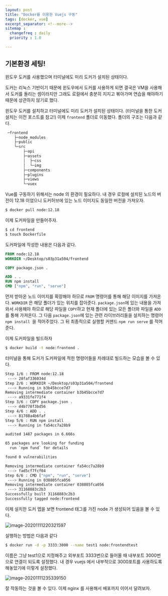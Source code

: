 ```yaml
---
layout: post
title: "Docker를 이용한 Vuejs 구동"
tags: [docker, vue]
excerpt_separator: <!--more-->
sitemap :
  changefreq : daily
  priority : 1.0

---
```


## 기본환경 세팅!

윈도우 도커를 사용했으며 터미널에도 미리 도커가 설치된 상태이다.

<!--more-->

도커는 리눅스 기반이기 때문에 윈도우에서 도커를 사용하게 되면 결국은 VM을 사용해서 도커를 돌리는 셈이라지만 그래도 로컬에서 충분히 지지고 볶아가며 연습을 해야하기 때문에 상관하지 않기로 했다. 

윈도우 도커를 설치하고 터미널에도 미리 도커가 설치된 상태이다. (터미널을 통한 도커설치는 이전 포스트를 참고!) 이제 `frontend` 폴더로 이동했다. 폴더의 구조는 다음과 같다.



```bash
 ─frontend
    ├─node_modules
    ├─public
    └─src
        ├─api
        ├─assets
        │  ├─css
        │  └─img
        ├─components
        ├─plugins
        ├─views
        └─vuex
```


Vue를 구동하기 위해서는 node 의 환경이 필요하다. 내 경우 로컬에 설치된 노드의 버전이 12.18 이었으니 도커허브에 있는 노드 이미지도 동일한 버전을 가져오자. 

```bash
$ docker pull node:12.18
```

이제 도커파일을 만들어주자.

```bash
$ cd frontend
$ touch Dockerfile
```

도커파일에 작성한 내용은 다음과 같다.

```dockerfile
FROM node:12.18
WORKDIR ~/Desktop/s03p31a504/frontend

COPY package.json .

ADD . .
RUN npm install
CMD ["npm", "run", "serve"]
```

먼저 받아온 노드 이미지를 확장해야 하므로 `FROM` 명령어를 통해 해당 이미지를 가져온다. `WORKDIR` 은 해당 폴더가 있는 위치를 잡아준다. `package.json`에 있는 내용을 가져와서 사용해야 하므로 해당 파일을 `COPY`하고 현재 폴더에 있는 모든 폴더와 파일을 `ADD`를 통해 가져온다. 그 다음 `package.json`에 있는 관련 라이브러리들을 설치하는 명령어 `npm install `을 적어주었다. 그 뒤 최종적으로 실행할 커맨드 `npm run serve` 를 적어준다.

이제 도커파일을 빌드하자

```bash
$ docker build -t node:frontend .
```

터미널을 통해 도커가 도커파일에 적힌 명령어들을 차례대로 빌드하는 모습을 볼 수 있다.

```bash
Step 1/6 : FROM node:12.18
 ---> 28faf336034d
Step 2/6 : WORKDIR ~/Desktop/s03p31a504/frontend
 ---> Running in b3b45bcce7d7
Removing intermediate container b3b45bcce7d7
 ---> a9331fe771f4
Step 3/6 : COPY package.json .
 ---> d4b778f3bd56
Step 4/6 : ADD . .
 ---> 81788a4b6faf
Step 5/6 : RUN npm install
 ---> Running in fa54cc7a28b9

audited 1487 packages in 6.666s

65 packages are looking for funding
  run `npm fund` for details

found 0 vulnerabilities

Removing intermediate container fa54cc7a28b9
 ---> fad5cf7fcf04
Step 6/6 : CMD ["npm", "run", "serve"]
 ---> Running in 038805fca056
Removing intermediate container 038805fca056
 ---> 31168883c2b3
Successfully built 31168883c2b3
Successfully tagged node:frontend
```

이제 설치한 도커 앱을 보면 frontend 태그를 가진 node 가 생성되어 있음을 볼 수 있다. 

![image-20201111220321597](C:\Users\multicampus\AppData\Roaming\Typora\typora-user-images\image-20201111220321597.png)

실행하는 방법은 다음과 같다

```bash
$ docker run -d -p 3333:3000 --name test1 node:frontendtest
```

이름은 그냥 test1으로 지정해주고 외부포트 3333번으로 들어올 때 내부포트 3000번으로 연결이 되도록 설정했다. 내 경우 vuejs 에서 내부적으로 3000포트를 사용하도록 해놓았기에 이렇게 설정했다. 

![image-20201111235339150](C:\Users\multicampus\AppData\Roaming\Typora\typora-user-images\image-20201111235339150.png)

잘 작동하는 것을 볼 수 있다. 이제 nginx 를 사용해서 배포까지 이어서 달려보자.